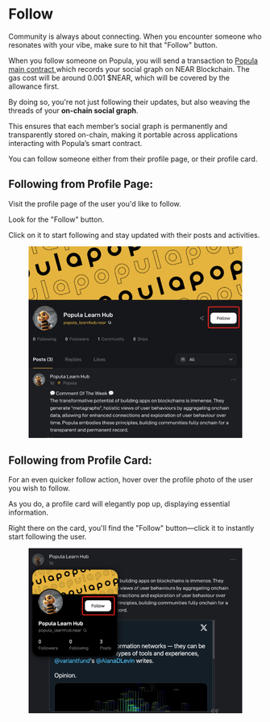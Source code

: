 # Follow

Community is always about connecting. When you encounter someone who resonates with your vibe, make sure to hit that "Follow" button.&#x20;

When you follow someone on Popula, you will send a transaction to [Popula main contract ](https://nearblocks.io/address/app.popula.near)which records your social graph on NEAR Blockchain. The gas cost will be around 0.001 $NEAR, which will be covered by the allowance first.

By doing so, you're not just following their updates, but also weaving the threads of your **on-chain social graph**.&#x20;

This ensures that each member’s social graph is permanently and transparently stored on-chain, making it portable across applications interacting with Popula’s smart contract.

You can follow someone either from their profile page, or their profile card.

## **Following from Profile Page:**&#x20;

Visit the profile page of the user you'd like to follow.&#x20;

Look for the "Follow" button.

Click on it to start following and stay updated with their posts and activities.

<figure><img src="../.gitbook/assets/image (27).png" alt=""><figcaption></figcaption></figure>

## **Following from Profile Card:**&#x20;

For an even quicker follow action, hover over the profile photo of the user you wish to follow.&#x20;

As you do, a profile card will elegantly pop up, displaying essential information.&#x20;

Right there on the card, you'll find the "Follow" button—click it to instantly start following the user.

<figure><img src="../.gitbook/assets/image (28).png" alt=""><figcaption></figcaption></figure>
